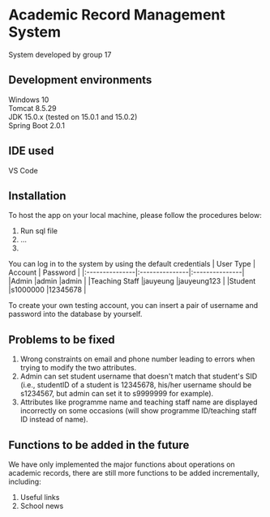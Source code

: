 # Academic Record Management System
System developed by group 17
## Development environments
Windows 10  
Tomcat 8.5.29  
JDK 15.0.x (tested on 15.0.1 and 15.0.2)  
Spring Boot 2.0.1  
## IDE used
VS Code
## Installation
To host the app on your local machine, please follow the procedures below: 
1. Run sql file    
2. ...
3.     

You can log in to the system by using the default credentials
| User Type      | Account        | Password       |
|:---------------|:---------------|:---------------|
|Admin           |admin           |admin           |
|Teaching Staff  |jauyeung        |jauyeung123     |
|Student         |s1000000        |12345678        |

To create your own testing account, you can insert a pair of username and password into the database by yourself. 
## Problems to be fixed
1. Wrong constraints on email and phone number leading to errors when trying to modify the two attributes. 
2. Admin can set student username that doesn't match that student's SID (i.e., studentID of a student is 12345678, his/her username should be s1234567, but admin can set it to s9999999 for example).
3. Attributes like programme name and teaching staff name are displayed incorrectly on some occasions (will show programme ID/teaching staff ID instead of name).
## Functions to be added in the future
We have only implemented the major functions about operations on academic records, there are still more functions to be added incrementally, including:  
1. Useful links
2. School news
